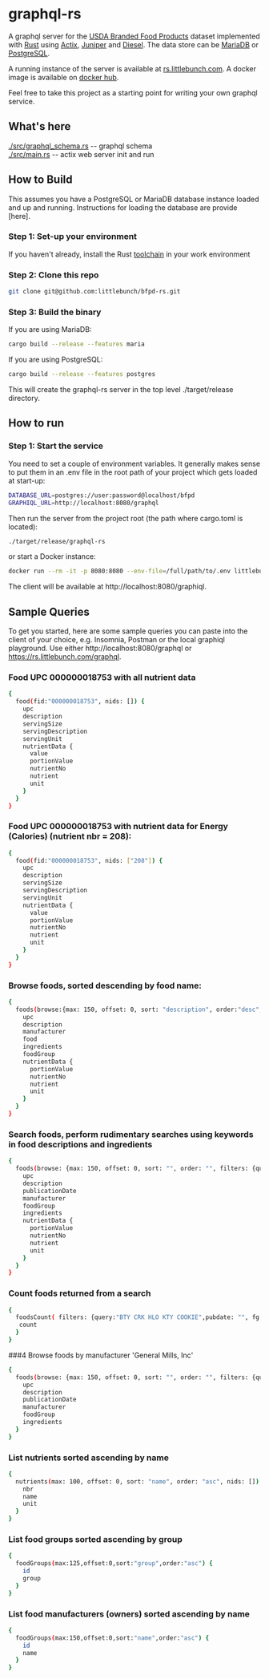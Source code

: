 # graphql-rs
A graphql server for the [USDA Branded Food Products](https://fdc.nal.usda.gov) dataset implemented with [Rust](https://www.rust-lang.org) using [Actix](https://actix.rs), [Juniper](https://docs.rs/juniper) and [Diesel](https://diesel.rs).  The data store can be [MariaDB](https://mariadb.com) or [PostgreSQL](https://www.postgresql.org).

A running instance of the server is available at [rs.littlebunch.com](https://rs.littlebunch.com/).  A docker image is available on [docker hub](https://hub.docker.com/repository/docker/littlebunch/graphql-rs).  

Feel free to take this project as a starting point for writing your own graphql service.

## What's here

[./src/graphql_schema.rs](https://github.com/littlebunch/graphql-rs/blob/master/src/graphql_schema.rs) -- graphql schema  
[./src/main.rs](https://github.com/littlebunch/graphql-rs/blob/master/src/main.rs) -- actix web server init and run  

## How to Build

This assumes you have a PostgreSQL or MariaDB database instance loaded and up and running.  Instructions for loading the database are provide [here].

### Step 1: Set-up your environment

If you haven't already, install the Rust [toolchain](https://www.rust-lang.org/tools/install) in your work environment 

### Step 2: Clone this repo

```bash
git clone git@github.com:littlebunch/bfpd-rs.git
```

### Step 3: Build the binary  

If you are using MariaDB:

```bash
cargo build --release --features maria
```

If you are using PostgreSQL:

```bash
cargo build --release --features postgres
```

This will create the graphql-rs server in the top level ./target/release directory.

## How to run

### Step 1: Start the service

You need to set a couple of environment variables.  It generally makes sense to put them in an .env file in the root path of your project which gets loaded at start-up:

```bash
DATABASE_URL=postgres://user:password@localhost/bfpd
GRAPHIQL_URL=http://localhost:8080/graphql
```

Then run the server from the project root (the path where cargo.toml is located):

```bash
./target/release/graphql-rs
```

or start a Docker instance:

```bash
docker run --rm -it -p 8080:8080 --env-file=/full/path/to/.env littlebunch/graphql-rs
```

The client will be available at  http://localhost:8080/graphiql.

## Sample Queries

To get you started, here are some sample queries you can paste into the client of your choice, e.g. Insomnia, Postman or the local graphiql playground.  Use either http://localhost:8080/graphql or https://rs.littlebunch.com/graphql.

### Food UPC 000000018753 with all nutrient data

```bash
{
  food(fid:"000000018753", nids: []) {
    upc
    description
    servingSize
    servingDescription
    servingUnit
    nutrientData {
      value
      portionValue
      nutrientNo
      nutrient
      unit
    }
  }
}
```

### Food UPC 000000018753 with nutrient data for Energy (Calories) (nutrient nbr = 208):

```bash
{
  food(fid:"000000018753", nids: ["208"]) {
    upc
    description
    servingSize
    servingDescription
    servingUnit
    nutrientData {
      value
      portionValue
      nutrientNo
      nutrient
      unit
    }
  }
}
```

### Browse foods, sorted descending by food name:

```bash
{
  foods(browse:{max: 150, offset: 0, sort: "description", order:"desc",filters:{query:"",manu:"",fg:"",pubdate:""}}, nids: []) {
    upc
    description
    manufacturer
    food
    ingredients
    foodGroup
    nutrientData {
      portionValue
      nutrientNo
      nutrient
      unit
    }
  }
}
```

### Search foods,  perform rudimentary searches using keywords in food descriptions and ingredients

```bash
{
  foods(browse: {max: 150, offset: 0, sort: "", order: "", filters: {query:"BTY CRK HLO KTY COOKIE",pubdate: "", fg: "", manu: ""}}, nids: ["208"]) {
    upc
    description
    publicationDate
    manufacturer
    foodGroup
    ingredients
    nutrientData {
      portionValue
      nutrientNo
      nutrient
      unit
    }
  }
}
```

### Count foods returned from a search

```bash
{
  foodsCount( filters: {query:"BTY CRK HLO KTY COOKIE",pubdate: "", fg: "", manu: ""}) {
   count
  }
}
```

###4 Browse foods by manufacturer 'General Mills, Inc'

```bash
{
  foods(browse: {max: 150, offset: 0, sort: "", order: "", filters: {query:"",pubdate: "", fg:"", manu: "General Mills, Inc."}}, nids: ["208"]) {
    upc
    description
    publicationDate
    manufacturer
    foodGroup
    ingredients
  }
}
```

### List nutrients sorted ascending by name

```bash
{
  nutrients(max: 100, offset: 0, sort: "name", order: "asc", nids: []) {
    nbr
    name
    unit
  }
}
```

### List food groups sorted ascending by group

```bash
{
  foodGroups(max:125,offset:0,sort:"group",order:"asc") {
    id
    group
  }
}
```

### List food manufacturers (owners) sorted ascending by name

```bash
{
  foodGroups(max:150,offset:0,sort:"name",order:"asc") {
    id
    name
  }
}
```
